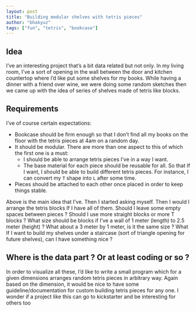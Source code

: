 ```yaml
---
layout: post
title: "Building modular shelves with tetris pieces"
author: "bhakyuz"
tags: ["fun", "tetris", "bookcase"]
---
```


## Idea

I’ve an interesting project that’s a bit data related but not only. In my living room, I’ve a sort of opening in the wall between the door and kitchen countertop where I’d like put some shelves for my books. While having a dinner with a friend over wine, we were doing some random sketches then we came up with the idea of series of shelves made of tetris like blocks. 

## Requirements

I’ve of course certain expectations:
- Bookcase should be firm enough so that I don’t find all my books on the floor with the tetris pieces at 4am on a random day.  
- It should be modular. There are more than one aspect to this of which the first one is a must:
  - I should be able to arrange tetris pieces I’ve in a way I want. 
  - The base material for each piece should be reusable for all. So that If I want, I should be able to build different tetris pieces. For instance, I can convert my `T` shape into `L` after some time. 
- Pieces should be attached to each other once placed in order to keep things stable. 


Above is the main idea that I’ve. Then I started asking myself. Then I would I arrange the tetris blocks If I have all of them. Should I leave some empty spaces between pieces ? Should I use more straight blocks or more T blocks ? What size should be blocks if I’ve a wall of 1 meter (length) to 2.5 meter (height) ? What about a 3 meter by 1 meter, is it the same size ? What If I want to build my shelves under a staircase (sort of triangle opening for future shelves), can I have something nice ? 

## Where is the data part ? Or at least coding or so ? 

In order to visualize all these, I’d like to write a small program which for a given dimensions arranges random tetris pieces in arbitrary way. Again based on the dimension, it would be nice to have some guideline/documentation for custom building tetris pieces for any one. I wonder if a project like this can go to kickstarter and be interesting for others too 
